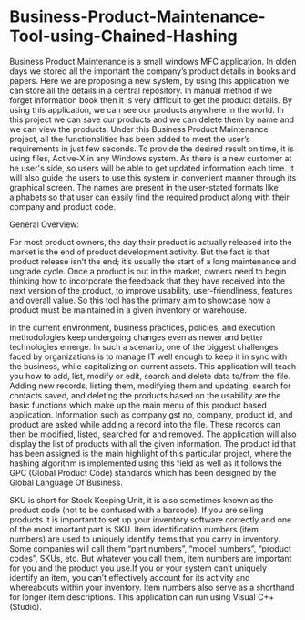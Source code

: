 # Business-Product-Maintenance-Tool-using-Chained-Hashing
Business Product Maintenance is a small windows MFC application. In olden days we stored all the important the company’s product details in books and papers. Here we are proposing a new system, by using this application we can store all the details in a central repository. In manual
method if we forget information book then it is very difficult to get the product details. By using this application, we can see our products anywhere in the world. In this project we can save our products and we can delete them by name and we can view the products.
Under this Business Product Maintenance project, all the functionalities has been added to meet the user’s requirements in just few seconds. To provide the desired result on time, it is using files, Active-X in any Windows system. As there is a new customer at he user's side, so users
will be able to get updated information each time. It will also guide the users to use this system in convenient manner through its graphical screen. The names are present in the user-stated formats like alphabets so that user can easily find the required product along with their company and product code.

General Overview:

For most product owners, the day their product is actually released into the market is the end of product development activity. But the fact is that product release isn’t the end; it’s usually the start of a long maintenance and upgrade cycle. Once a product is out in the
market, owners need to begin thinking how to incorporate the feedback that they have received into the next version of the product, to improve usability, user-friendliness, features and overall value. So this tool has the primary aim to showcase how a product must be maintained in a given inventory or warehouse.

In the current environment, business practices, policies, and execution methodologies keep undergoing changes even as newer and better technologies emerge. In such a scenario, one of the biggest challenges faced by organizations is to manage IT well enough to keep it in
sync with the business, while capitalizing on current assets. This application will teach you how to add, list, modify or edit, search and delete data to/from the file. Adding new records, listing them, modifying them and updating, search for contacts saved, and deleting the
products based on the usability are the basic functions which make up the main menu of this product based application. Information such as company gst no, company, product id, and product are asked while adding a record into the file. These records can then be
modified, listed, searched for and removed. The application will also display the list of products with all the given information. The product id that has been assigned is the main highlight of this particular project, where the hashing algorithm is implemented using this
field as well as it follows the GPC (Global Product Code) standards which has been designed by the Global Language Of Business.

SKU is short for Stock Keeping Unit, it is also sometimes known as the product code (not to be confused with a barcode). If you are selling products it is important to set up your inventory software correctly and one of the most imortant part is SKU. Item identification numbers (item numbers) are used to uniquely identify items that you carry in inventory. Some companies will call them “part numbers”, “model numbers”, “product codes”, SKUs, etc. But whatever you call them, item numbers are important for you and the product you use.If you or your system can’t uniquely identify an item, you can’t effectively account for its activity and whereabouts within your inventory. Item numbers also serve as a shorthand for longer item descriptions. 
This application can run using Visual C++(Studio).
